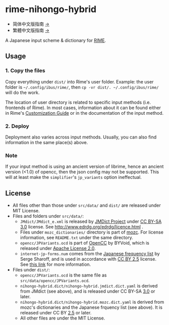 # rime-nihongo-hybrid

- 简体中文版指南 [→](https://github.com/ensigma96/rime-nihongo-hybrid/blob/master/README_zh-Hans.md)
- 繁體中文版指南 [→](https://github.com/ensigma96/rime-nihongo-hybrid/blob/master/README_zh-Hant.md)

A Japanese input scheme & dictionary for [RIME](http://rime.im/).

## Usage
### 1. Copy the files
Copy everything under `dist/` into Rime's user folder. Example: the user folder is `~/.config/ibus/rime/`, then `cp -vr dist/. ~/.config/ibus/rime/` will do the work.

The location of user directory is related to specific input methods (i.e. frontends of Rime). In most cases, information about it can be found either in Rime's [Customization Guide](https://github.com/rime/home/wiki/CustomizationGuide) or in the documentation of the input method.

### 2. Deploy
Deployment also varies across input methods. Usually, you can also find information in the same place(s) above.

### Note
If your input method is using an ancient version of librime, hence an ancient version (<1.0) of opencc, then the json config may not be supported. This will at least make the `simplifier`'s `jp_variants` option ineffectual.

## License
* All files other than those under `src/data/` and `dist/` are released under MIT License.
* Files and folders under `src/data/`:
  * `JMdict/JMdict_e.xml` is released by [JMDict Project](http://www.edrdg.org/jmdict/j_jmdict.html) under [CC BY-SA 3.0](https://creativecommons.org/licenses/by-sa/3.0/) license. See http://www.edrdg.org/edrdg/licence.html .
  * Files under `mozc_dictionaries/` directory is part of [mozc](https://github.com/google/mozc). For license information, see `README.txt` under the same directory.
  * `opencc/JPVariants.ocd` is part of [OpenCC](https://github.com/BYVoid/OpenCC) by BYVoid, which is released under [Apache License 2.0](https://www.apache.org/licenses/LICENSE-2.0).
  * `internet-jp-forms.num` comes from the [Japanese frequency list](http://corpus.leeds.ac.uk/frqc/internet-jp-forms.num) by Serge Sharoff, and is used in accordance with [CC BY 2.5](https://creativecommons.org/licenses/by/2.5/) license. See [this link](http://corpus.leeds.ac.uk/list.html) for more information.
* Files under `dist/`:
  * `opencc/JPVariants.ocd` is the same file as `src/data/opencc/JPVariants.ocd`.
  * `nihongo-hybrid.dict/nihongo-hybrid.jmdict.dict.yaml` is derived from JMdict (see above), and is released under CC BY-SA [3.0](https://creativecommons.org/licenses/by-sa/3.0/) or later.
  * `nihongo-hybrid.dict/nihongo-hybrid.mozc.dict.yaml` is derived from mozc's dictionaries and the Japanese frquency list (see above). It is released under CC BY [2.5](https://creativecommons.org/licenses/by/2.5/) or later.
  * All other files are under the MIT License.
